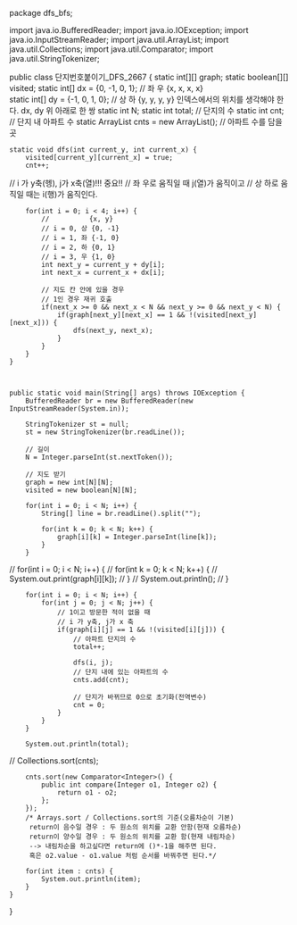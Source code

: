 package dfs_bfs;

import java.io.BufferedReader;
import java.io.IOException;
import java.io.InputStreamReader;
import java.util.ArrayList;
import java.util.Collections;
import java.util.Comparator;
import java.util.StringTokenizer;

public class 단지번호붙이기_DFS_2667 {
	static int[][] graph;
	static boolean[][] visited; 
	static int[] dx = {0, -1, 0, 1}; // 좌 우 {x, x, x, x}  
	static int[] dy = {-1, 0, 1, 0}; // 상 하 {y, y, y, y} 인덱스에서의 위치를 생각해야 한다. dx, dy 위 아래로 한 쌍
	static int N;
	static int total; // 단지의 수
	static int cnt; // 단지 내 아파트 수
	static ArrayList<Integer> cnts = new ArrayList<Integer>(); // 아파트 수를 담을 곳
	
	
	static void dfs(int current_y, int current_x) {
		visited[current_y][current_x] = true;
		cnt++;
		
//		i 가 y축(헹), j가  x축(열)!!! 중요!!
//		좌 우로 움직일 때 j(열)가 움직이고
//		상 하로 움직일 때는 i(행)가 움직인다.
		
		for(int i = 0; i < 4; i++) {
			//			{x, y}
			// i = 0, 상 {0, -1}
			// i = 1, 좌 {-1, 0}
			// i = 2, 하 {0, 1}
			// i = 3, 우 {1, 0}
			int next_y = current_y + dy[i];
			int next_x = current_x + dx[i];
			
			// 지도 칸 안에 있을 경우
			// 1인 경우 재귀 호출
			if(next_x >= 0 && next_x < N && next_y >= 0 && next_y < N) {
				if(graph[next_y][next_x] == 1 && !(visited[next_y][next_x])) {
					dfs(next_y, next_x);
				}
			}
		}
	}
	
	
	
	public static void main(String[] args) throws IOException {
		BufferedReader br = new BufferedReader(new InputStreamReader(System.in));
		
		StringTokenizer st = null;
		st = new StringTokenizer(br.readLine());
		
		// 길이
		N = Integer.parseInt(st.nextToken());
		
		// 지도 받기
		graph = new int[N][N];
		visited = new boolean[N][N];
		
		for(int i = 0; i < N; i++) {
			String[] line = br.readLine().split("");
			
			for(int k = 0; k < N; k++) {
				graph[i][k] = Integer.parseInt(line[k]);
			}
		}
		
//		for(int i = 0; i < N; i++) {
//			for(int k = 0; k < N; k++) {
//				System.out.print(graph[i][k]);
//			}
//			System.out.println();
//		}
		
		
		for(int i = 0; i < N; i++) {
			for(int j = 0; j < N; j++) {
				// 1이고 방문한 적이 없을 때
				// i 가 y축, j가 x 축
				if(graph[i][j] == 1 && !(visited[i][j])) {
					// 아파트 단지의 수
					total++;
					
					dfs(i, j);
					// 단지 내에 있는 아파트의 수
					cnts.add(cnt);
					
					// 단지가 바뀌므로 0으로 초기화(전역변수)
					cnt = 0;
				}
			}
		}
		
		System.out.println(total);
		
//		Collections.sort(cnts);
		
		cnts.sort(new Comparator<Integer>() {
			public int compare(Integer o1, Integer o2) {
				return o1 - o2;
			};
		});
		/* Arrays.sort / Collections.sort의 기준(오름차순이 기본) 
		 return이 음수일 경우 : 두 원소의 위치를 교환 안함(현재 오름차순)
		 return이 양수일 경우 : 두 원소의 위치를 교환 함(현재 내림차순)
		 --> 내림차순을 하고싶다면 return에 ()*-1을 해주면 된다.
		 혹은 o2.value - o1.value 처럼 순서를 바꿔주면 된다.*/
		
		for(int item : cnts) {
			System.out.println(item);
		}
	}
}
